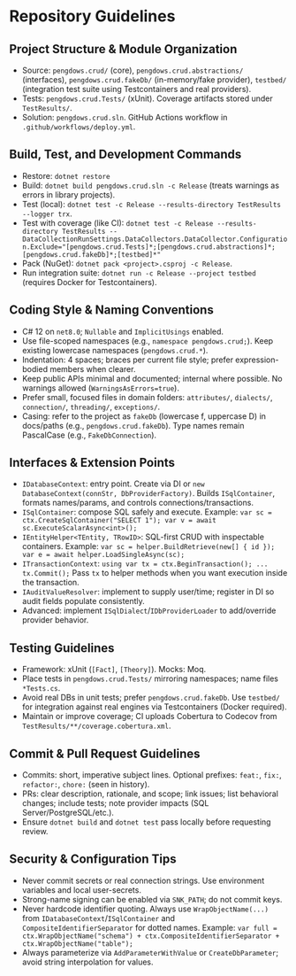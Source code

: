 # Repository Guidelines

## Project Structure & Module Organization
- Source: `pengdows.crud/` (core), `pengdows.crud.abstractions/` (interfaces), `pengdows.crud.fakeDb/` (in-memory/fake provider), `testbed/` (integration test suite using Testcontainers and real providers).
- Tests: `pengdows.crud.Tests/` (xUnit). Coverage artifacts stored under `TestResults/`.
- Solution: `pengdows.crud.sln`. GitHub Actions workflow in `.github/workflows/deploy.yml`.

## Build, Test, and Development Commands
- Restore: `dotnet restore`
- Build: `dotnet build pengdows.crud.sln -c Release` (treats warnings as errors in library projects).
- Test (local): `dotnet test -c Release --results-directory TestResults --logger trx`.
- Test with coverage (like CI):
  `dotnet test -c Release --results-directory TestResults -- DataCollectionRunSettings.DataCollectors.DataCollector.Configuration.Exclude="[pengdows.crud.Tests]*;[pengdows.crud.abstractions]*;[pengdows.crud.fakeDb]*;[testbed]*"`
- Pack (NuGet): `dotnet pack <project>.csproj -c Release`.
 - Run integration suite: `dotnet run -c Release --project testbed` (requires Docker for Testcontainers).

## Coding Style & Naming Conventions
- C# 12 on `net8.0`; `Nullable` and `ImplicitUsings` enabled.
- Use file-scoped namespaces (e.g., `namespace pengdows.crud;`). Keep existing lowercase namespaces (`pengdows.crud.*`).
- Indentation: 4 spaces; braces per current file style; prefer expression-bodied members when clearer.
- Keep public APIs minimal and documented; internal where possible. No warnings allowed (`WarningsAsErrors=true`).
- Prefer small, focused files in domain folders: `attributes/`, `dialects/`, `connection/`, `threading/`, `exceptions/`.
- Casing: refer to the project as `fakeDb` (lowercase f, uppercase D) in docs/paths (e.g., `pengdows.crud.fakeDb`). Type names remain PascalCase (e.g., `FakeDbConnection`).

## Interfaces & Extension Points
- `IDatabaseContext`: entry point. Create via DI or `new DatabaseContext(connStr, DbProviderFactory)`. Builds `ISqlContainer`, formats names/params, and controls connections/transactions.
- `ISqlContainer`: compose SQL safely and execute.
  Example: `var sc = ctx.CreateSqlContainer("SELECT 1"); var v = await sc.ExecuteScalarAsync<int>();`
- `IEntityHelper<TEntity, TRowID>`: SQL-first CRUD with inspectable containers.
  Example: `var sc = helper.BuildRetrieve(new[] { id }); var e = await helper.LoadSingleAsync(sc);`
- `ITransactionContext`: `using var tx = ctx.BeginTransaction(); ... tx.Commit();` Pass `tx` to helper methods when you want execution inside the transaction.
- `IAuditValueResolver`: implement to supply user/time; register in DI so audit fields populate consistently.
- Advanced: implement `ISqlDialect`/`IDbProviderLoader` to add/override provider behavior.

## Testing Guidelines
- Framework: xUnit (`[Fact]`, `[Theory]`). Mocks: Moq.
- Place tests in `pengdows.crud.Tests/` mirroring namespaces; name files `*Tests.cs`.
- Avoid real DBs in unit tests; prefer `pengdows.crud.fakeDb`. Use `testbed/` for integration against real engines via Testcontainers (Docker required).
- Maintain or improve coverage; CI uploads Cobertura to Codecov from `TestResults/**/coverage.cobertura.xml`.

## Commit & Pull Request Guidelines
- Commits: short, imperative subject lines. Optional prefixes: `feat:`, `fix:`, `refactor:`, `chore:` (seen in history).
- PRs: clear description, rationale, and scope; link issues; list behavioral changes; include tests; note provider impacts (SQL Server/PostgreSQL/etc.).
- Ensure `dotnet build` and `dotnet test` pass locally before requesting review.

## Security & Configuration Tips
- Never commit secrets or real connection strings. Use environment variables and local user-secrets.
- Strong-name signing can be enabled via `SNK_PATH`; do not commit keys.
- Never hardcode identifier quoting. Always use `WrapObjectName(...)` from `IDatabaseContext`/`ISqlContainer` and `CompositeIdentifierSeparator` for dotted names. Example: `var full = ctx.WrapObjectName("schema") + ctx.CompositeIdentifierSeparator + ctx.WrapObjectName("table");`
- Always parameterize via `AddParameterWithValue` or `CreateDbParameter`; avoid string interpolation for values.

